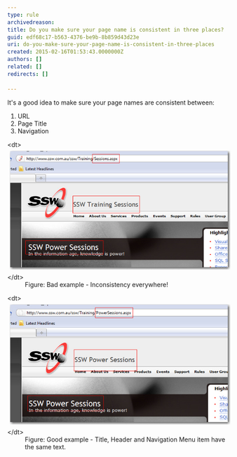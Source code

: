 ```yaml
---
type: rule
archivedreason: 
title: Do you make sure your page name is consistent in three places?
guid: edf68c17-b563-4376-be9b-8b859d43d23e
uri: do-you-make-sure-your-page-name-is-consistent-in-three-places
created: 2015-02-16T01:53:43.0000000Z
authors: []
related: []
redirects: []

---
```


It's a good idea to make sure your page names are consistent       between:

1. URL
2. Page Title
3. Navigation


<!--endintro-->
<dl class="badImage">&lt;dt&gt; 
      <img src="../../assets/BadPageName.jpg" alt="" style="margin:5px;">
   &lt;/dt&gt;<dd>Figure: Bad example - Inconsistency everywhere!</dd></dl><dl class="goodImage">&lt;dt&gt; 
      <img src="../../assets/GoodPageName.jpg" alt="" style="margin:5px;">
   &lt;/dt&gt;<dd>Figure: Good example - Title, Header and Navigation Menu item have the same text.</dd></dl>

